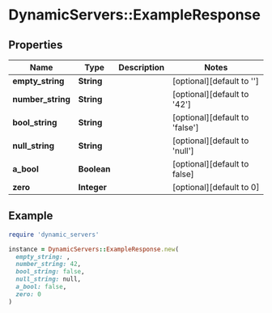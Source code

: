 # DynamicServers::ExampleResponse

## Properties

| Name | Type | Description | Notes |
| ---- | ---- | ----------- | ----- |
| **empty_string** | **String** |  | [optional][default to &#39;&#39;] |
| **number_string** | **String** |  | [optional][default to &#39;42&#39;] |
| **bool_string** | **String** |  | [optional][default to &#39;false&#39;] |
| **null_string** | **String** |  | [optional][default to &#39;null&#39;] |
| **a_bool** | **Boolean** |  | [optional][default to false] |
| **zero** | **Integer** |  | [optional][default to 0] |

## Example

```ruby
require 'dynamic_servers'

instance = DynamicServers::ExampleResponse.new(
  empty_string: ,
  number_string: 42,
  bool_string: false,
  null_string: null,
  a_bool: false,
  zero: 0
)
```

